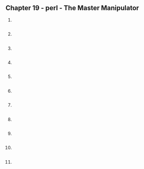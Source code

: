 ##  Chapter 19 - perl - The Master Manipulator

01. 

##

02. 

##

03. 

##

04. 

##

05. 

##

06. 

##

07. 

##

08. 

##

09. 

##

10. 

##

11. 

##
